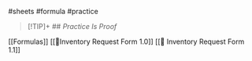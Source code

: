 #sheets #formula #practice

> [!TIP]+ ## _Practice Is Proof_

[[Formulas]]
[[📲Inventory Request Form 1.0]]
[[📲 Inventory Request Form 1.1]]


